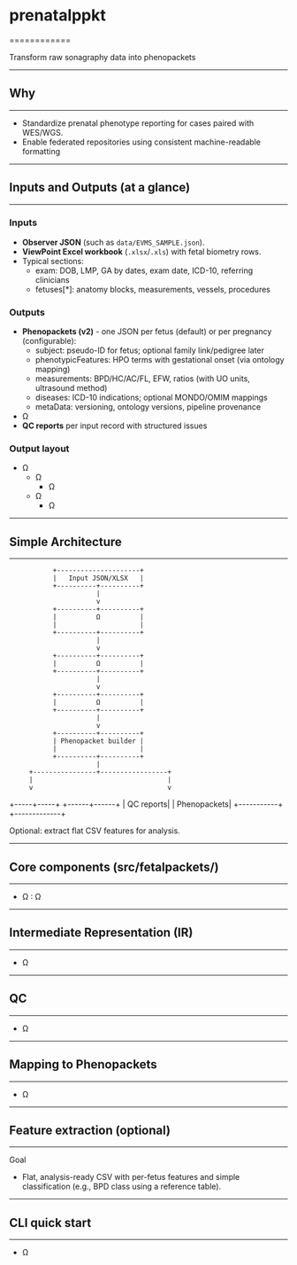 # prenatalppkt
============

Transform raw sonagraphy data into phenopackets

-------------------------------------------------------------------------------
## Why
-------------------------------------------------------------------------------
- Standardize prenatal phenotype reporting for cases paired with WES/WGS.
- Enable federated repositories using consistent machine-readable formatting
-------------------------------------------------------------------------------
## Inputs and Outputs (at a glance)
-------------------------------------------------------------------------------
### Inputs
- **Observer JSON** (such as `data/EVMS_SAMPLE.json`).
- **ViewPoint Excel workbook** (`.xlsx`/`.xls`) with fetal biometry rows.
- Typical sections:
   * exam:           DOB, LMP, GA by dates, exam date, ICD-10, referring clinicians
   * fetuses[*]:     anatomy blocks, measurements, vessels, procedures

### Outputs
- **Phenopackets (v2)** - one JSON per fetus (default) or per pregnancy (configurable):
   * subject:              pseudo-ID for fetus; optional family link/pedigree later
   * phenotypicFeatures:   HPO terms with gestational onset (via ontology mapping)
   * measurements:         BPD/HC/AC/FL, EFW, ratios (with UO units, ultrasound method)
   * diseases:             ICD-10 indications; optional MONDO/OMIM mappings
   * metaData:             versioning, ontology versions, pipeline provenance
- Ω
- **QC reports** per input record with structured issues

### Output layout
- Ω
   - Ω
      - Ω
   - Ω
      - Ω

-------------------------------------------------------------------------------
## Simple Architecture
-------------------------------------------------------------------------------

               +---------------------+
               |   Input JSON/XLSX   |
               +----------+----------+
                          |
                          v
               +----------+----------+
               |          Ω          |
               |                     |
               +----------+----------+
                          |
                          v
               +----------+----------+
               |          Ω          |
               +----------+----------+
                          |
                          v
               +----------+----------+
               |          Ω          |
               +----------+----------+
                          |
                          v
               +----------+----------+
               | Phenopacket builder |
               |                     |
               +----------+----------+
                          |
         +----------------+-----------------+
         |                                  |
         v                                  v
   +-----+-----+                     +------+------+
   | QC reports|                     | Phenopackets|
   +-----------+                     +-------------+

Optional: extract flat CSV features for analysis.

-------------------------------------------------------------------------------
## Core components (src/fetalpackets/)
-------------------------------------------------------------------------------
- Ω               : Ω
-------------------------------------------------------------------------------
## Intermediate Representation (IR)
-------------------------------------------------------------------------------
- Ω

-------------------------------------------------------------------------------
## QC
-------------------------------------------------------------------------------
- Ω

-------------------------------------------------------------------------------
## Mapping to Phenopackets
-------------------------------------------------------------------------------
- Ω

-------------------------------------------------------------------------------
## Feature extraction (optional)
-------------------------------------------------------------------------------
Goal
- Flat, analysis-ready CSV with per-fetus features and simple classification
 (e.g., BPD class using a reference table).

-------------------------------------------------------------------------------
## CLI quick start
-------------------------------------------------------------------------------
- Ω